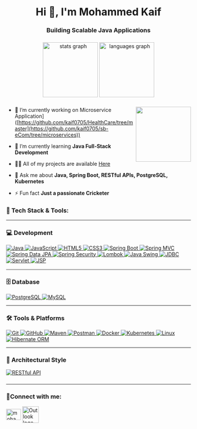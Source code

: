 <h1 align="center">Hi 👋, I'm Mohammed Kaif</h1>
<h3 align="center">Building Scalable Java Applications</h3>

###

<div align="center">
  <img src="https://github-readme-stats.vercel.app/api?username=kaif0705&hide_title=false&hide_rank=false&show_icons=true&include_all_commits=true&count_private=true&disable_animations=false&theme=dracula&locale=en&hide_border=false" height="150" alt="stats graph"  />
  <img src="https://github-readme-stats.vercel.app/api/top-langs?username=kaif0705&locale=en&hide_title=false&layout=compact&card_width=320&langs_count=5&theme=dracula&hide_border=false" height="150" alt="languages graph"  />
</div>

###

<img align="right" height="150" src="https://media1.tenor.com/m/XFrl818sLMIAAAAd/wind-chimes-anime.gif"  />

###

- 🔭 I’m currently working on Microservice Application]([https://github.com/kaif0705/HealthCare/tree/master](https://github.com/kaif0705/sb-eCom/tree/microservices))

- 🌱 I’m currently learning **Java Full-Stack Development**

- 👨‍💻 All of my projects are available [Here](https://github.com/kaif0705?tab=repositories)

- 💬 Ask me about **Java, Spring Boot, RESTful APIs, PostgreSQL, Kubernetes**

- ⚡ Fun fact **Just a passionate Cricketer**


<!-- Tech Stack & Tools Section -->
<!-- Use Shields.io badges for consistent styling -->
<h3 align="left">🚀 Tech Stack & Tools:</h3>
<hr/>
<!-- Development Stack -->
<!-- Tech Stack & Tools Section -->
<!-- Use Shields.io badges for consistent styling -->

<!-- Development Stack -->
<!-- Tech Stack & Tools Section -->
<!-- Use Shields.io badges for consistent styling -->

<!-- Development Stack -->
<h3 align="left">💻 Development</h3>
<p align="left">
  <!-- Java -->
  <a href="https://www.java.com" target="_blank" rel="noreferrer">
    <img
      src="https://img.shields.io/badge/Java-ED8B00?style=for-the-badge&logo=java&logoColor=white"
      alt="Java"
    />
  </a>
  <!-- JavaScript -->
  <a href="https://developer.mozilla.org/en-US/docs/Web/JavaScript" target="_blank" rel="noreferrer">
    <img
      src="https://img.shields.io/badge/JavaScript-F7DF1E?style=for-the-badge&logo=javascript&logoColor=black"
      alt="JavaScript"
    />
  </a>
  <!-- HTML5 -->
  <a href="https://www.w3.org/html/" target="_blank" rel="noreferrer">
    <img
      src="https://img.shields.io/badge/HTML5-E34F26?style=for-the-badge&logo=html5&logoColor=white"
      alt="HTML5"
    />
  </a>
  <!-- CSS3 -->
  <a href="https://www.w3schools.com/css/" target="_blank" rel="noreferrer">
    <img
      src="https://img.shields.io/badge/CSS3-1572B6?style=for-the-badge&logo=css3&logoColor=white"
      alt="CSS3"
    />
  </a>
  <!-- Spring Boot -->
  <a href="https://spring.io/projects/spring-boot" target="_blank" rel="noreferrer">
    <img
      src="https://img.shields.io/badge/Spring%20Boot-6DB33F?style=for-the-badge&logo=springboot&logoColor=white"
      alt="Spring Boot"
    />
  </a>
  <!-- Spring MVC -->
  <a href="https://spring.io/guides/gs/serving-web-content/" target="_blank" rel="noreferrer">
    <img
      src="https://img.shields.io/badge/Spring%20MVC-6DB33F?style=for-the-badge&logo=spring&logoColor=white"
      alt="Spring MVC"
    />
  </a>
  <!-- Spring Data JPA -->
  <a href="https://spring.io/projects/spring-data-jpa" target="_blank" rel="noreferrer">
    <img
      src="https://img.shields.io/badge/Spring%20Data%20JPA-6DB33F?style=for-the-badge&logo=spring&logoColor=white"
      alt="Spring Data JPA"
    />
  </a>
  <!-- Spring Security -->
  <a href="https://spring.io/projects/spring-security" target="_blank" rel="noreferrer">
    <img
      src="https://img.shields.io/badge/Spring%20Security-6DB33F?style=for-the-badge&logo=spring&logoColor=white"
      alt="Spring Security"
    />
  </a>
  <!-- Lombok -->
  <a href="https://projectlombok.org/" target="_blank" rel="noreferrer">
    <img
      src="https://img.shields.io/badge/Lombok-EC2B16?style=for-the-badge&logoColor=white"
      alt="Lombok"
    />
  </a>
  <!-- Java Swing -->
  <a href="https://docs.oracle.com/javase/tutorial/uiswing/" target="_blank" rel="noreferrer">
    <img
      src="https://img.shields.io/badge/Java%20Swing-ED8B00?style=for-the-badge&logo=java&logoColor=white"
      alt="Java Swing"
    />
  </a>
  <!-- JDBC -->
  <a href="https://docs.oracle.com/javase/tutorial/jdbc/" target="_blank" rel="noreferrer">
    <img
      src="https://img.shields.io/badge/JDBC-007396?style=for-the-badge&logo=java&logoColor=white"
      alt="JDBC"
    />
  </a>
  <!-- Servlet (Tomcat) -->
  <a href="https://javaee.github.io/javaee-spec/javadocs/javax/servlet/http/HttpServlet.html" target="_blank" rel="noreferrer">
    <img
      src="https://img.shields.io/badge/Servlet-A22846?style=for-the-badge&logo=apache-tomcat&logoColor=white"
      alt="Servlet"
    />
  </a>
  <!-- JSP -->
  <a href="https://javaee.github.io/javaee-spec/javadocs/javax/servlet/jsp/JspServlet.html" target="_blank" rel="noreferrer">
    <img
      src="https://img.shields.io/badge/JSP-FF9900?style=for-the-badge&logo=java&logoColor=white"
      alt="JSP"
    />
  </a>
</p>

<!-- Slim horizontal separator -->
<hr style="border: none; height: 1px; background-color: #444; margin: 16px 0;" />

<!-- Database -->
<h3 align="left">🗄️ Database</h3>
<p align="left">
  <!-- PostgreSQL -->
  <a href="https://www.postgresql.org/" target="_blank" rel="noreferrer">
    <img
      src="https://img.shields.io/badge/PostgreSQL-316192?style=for-the-badge&logo=postgresql&logoColor=white"
      alt="PostgreSQL"
    />
  </a>
  <!-- MySQL -->
  <a href="https://www.mysql.com/" target="_blank" rel="noreferrer">
    <img
      src="https://img.shields.io/badge/MySQL-4479A1?style=for-the-badge&logo=mysql&logoColor=white"
      alt="MySQL"
    />
  </a>
</p>

<!-- Slim horizontal separator -->
<hr width="100%" size="1">

<!-- Tools & Platforms -->
<h3 align="left">🛠️ Tools &amp; Platforms</h3>
<p align="left">
  <!-- Git -->
  <a href="https://git-scm.com/" target="_blank" rel="noreferrer">
    <img
      src="https://img.shields.io/badge/Git-F05032?style=for-the-badge&logo=git&logoColor=white"
      alt="Git"
    />
  </a>
  <!-- GitHub -->
  <a href="https://github.com/" target="_blank" rel="noreferrer">
    <img
      src="https://img.shields.io/badge/GitHub-181717?style=for-the-badge&logo=github&logoColor=white"
      alt="GitHub"
    />
  </a>
  <!-- Maven -->
  <a href="https://maven.apache.org/" target="_blank" rel="noreferrer">
    <img
      src="https://img.shields.io/badge/Maven-C71A36?style=for-the-badge&logo=apachemaven&logoColor=white"
      alt="Maven"
    />
  </a>
  <!-- Postman -->
  <a href="https://www.postman.com/" target="_blank" rel="noreferrer">
    <img
      src="https://img.shields.io/badge/Postman-FF6C37?style=for-the-badge&logo=postman&logoColor=white"
      alt="Postman"
    />
  </a>
  <!-- Docker -->
  <a href="https://www.docker.com/" target="_blank" rel="noreferrer">
    <img
      src="https://img.shields.io/badge/Docker-2496ED?style=for-the-badge&logo=docker&logoColor=white"
      alt="Docker"
    />
  </a>
  <!-- Kubernetes -->
  <a href="https://kubernetes.io/" target="_blank" rel="noreferrer">
    <img
      src="https://img.shields.io/badge/Kubernetes-326CE5?style=for-the-badge&logo=kubernetes&logoColor=white"
      alt="Kubernetes"
    />
  </a>
  <!-- Linux -->
  <a href="https://www.linux.org/" target="_blank" rel="noreferrer">
    <img
      src="https://img.shields.io/badge/Linux-FCC624?style=for-the-badge&logo=linux&logoColor=black"
      alt="Linux"
    />
  </a>
  <a href="https://hibernate.org/" target="_blank" rel="noreferrer">
    <img
      src="https://img.shields.io/badge/Hibernate-59666C?style=for-the-badge&logo=hibernate&logoColor=white"
      alt="Hibernate ORM"
    />
  </a>
</p>

<!-- Slim horizontal separator -->
<hr width="100%" size="1">

<!-- Architectural Style -->
<h3 align="left">📐 Architectural Style</h3>
<p align="left">
  <!-- RESTful API -->
  <a href="https://restfulapi.net/" target="_blank" rel="noreferrer">
    <img
      src="https://img.shields.io/badge/RESTful%20API-000000?style=for-the-badge&logo=rest-api&logoColor=white"
      alt="RESTful API"
    />
  </a>
</p>




###

<hr/>

###

<h3 align="left">💬Connect with me:</h3>
<p align="left">
<a href="https://linkedin.com/in/mohammedkaif07" target="blank"><img align="center" src="https://raw.githubusercontent.com/rahuldkjain/github-profile-readme-generator/master/src/images/icons/Social/linked-in-alt.svg" alt="mohammedkaif07" height="30" width="40" /></a>
  <a href="mailto:mohammedkaifkilledar5@outlook.com" target="_blank">
  <img
    align="center"
    src="https://www.freeiconspng.com/thumbs/outlook-icon-png/index-of-a-i-cons-simple-icons-outlook-27.png"
    alt="Outlook logo"
    height="45"
    width="45"
  />
</a>

</p>
